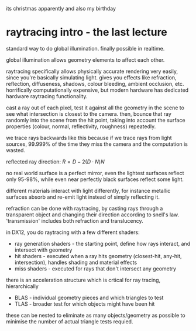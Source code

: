 its christmas apparently
and also my birthday
# raytracing intro - the last lecture

standard way to do global illumination. finally possible in realtime.

global illumination allows geometry elements to affect each other.

raytracing specifically allows physically accurate rendering very easily, since you're basically simulating light. gives you effects like refraction, reflection, diffuseness, shadows, colour bleeding, ambient occlusion, etc. horrifically computationally expensive, but modern hardware has dedicated hardware raytracing functionality.

cast a ray out of each pixel, test it against all the geometry in the scene to see what intersection is closest to the camera. then, bounce that ray randomly into the scene from the hit point, taking into account the surface properties (colour, normal, reflectivity, roughness) repeatedly.

we trace rays backwards like this because if we trace rays from light sources, 99.999% of the time they miss the camera and the computation is wasted.

reflected ray direction: $R = D - 2(D\cdot N)N$

no real world surface is a perfect mirror, even the lightest surfaces reflect only 95-98%, while even near perfectly black surfaces reflect some light.

different materials interact with light differently, for instance metallic surfaces absorb and re-emit light instead of simply reflecting it.

refraction can be done with raytracing, by casting rays through a transparent object and changing their direction according to snell's law. 'transmission' includes both refraction and translucency.

in DX12, you do raytracing with a few different shaders:
- ray generation shaders - the starting point, define how rays interact, and intersect with geometry
- hit shaders - executed when a ray hits geometry (closest-hit, any-hit, intersection), handles shading and material effects
- miss shaders - executed for rays that don't intersect any geometry

there is an acceleration structure which is crtical for ray tracing, hierarchically
- BLAS - individual geometry pieces and which triangles to test
- TLAS - broader test for which objects might have been hit

these can be nested to eliminate as many objects/geometry as possible to minimise the number of actual triangle tests requied.

